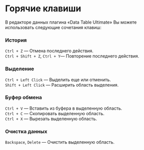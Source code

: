 # Горячие клавиши

В редакторе данных плагина «Data Table Ultimate» Вы можете использовать следующие сочетания клавиш:

### История

`Ctrl + Z` — Отмена последнего действия.  
`Ctrl + Shift + Z`, `Ctrl + Y`— Повторение последнего действия.

### Выделение

`Ctrl + Left Click` — Выделить еще или отменить.  
`Shift + Left Click` — Расширить область выделения.

### Буфер обмена

`Ctrl + V` — Вставить из буфера в выделенную область.  
`Ctrl + C` — Скопировать выделенную область.  
`Ctrl + X` — Вырезать выделенную область.

### Очистка данных

`Backspace`, `Delete` — Очистить выделенную область.

